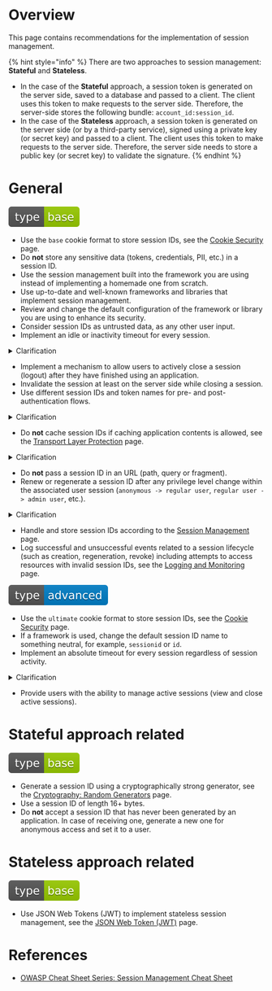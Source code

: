 # Overview

This page contains recommendations for the implementation of session management.

{% hint style="info" %}
There are two approaches to session management: **Stateful** and **Stateless**.

- In the case of the **Stateful** approach, a session token is generated on the server side, saved to a database and passed to a client. The client uses this token to make requests to the server side. Therefore, the server-side stores the following bundle: `account_id:session_id`.
- In the case of the **Stateless** approach, a session token is generated on the server side (or by a third-party service), signed using a private key (or secret key) and passed to a client. The client uses this token to make requests to the server side. Therefore, the server side needs to store a public key (or secret key) to validate the signature.
{% endhint %}

# General

<div align="left">
<img src="/.gitbook/assets/type-base-icon.svg">
</div>

- Use the `base` cookie format to store session IDs, see the [Cookie Security](/Web%20Application/Cookie%20Security/README.md) page.
- Do **not** store any sensitive data (tokens, credentials, PII, etc.) in a session ID.
- Use the session management built into the framework you are using instead of implementing a homemade one from scratch.
- Use up-to-date and well-known frameworks and libraries that implement session management.
- Review and change the default configuration of the framework or library you are using to enhance its security.
- Consider session IDs as untrusted data, as any other user input.
- Implement an idle or inactivity timeout for every session.

<details>
<summary>Clarification</summary>

An idle or inactivity timeout defines the amount of time a session will remain active in case there is no activity in the session, closing and invalidating the session upon the defined idle period since the last HTTP request received by an application for a given session ID.
</details>

- Implement a mechanism to allow users to actively close a session (logout) after they have finished using an application.
- Invalidate the session at least on the server side while closing a session.
- Use different session IDs and token names for pre- and post-authentication flows.

<details>
<summary>Clarification</summary>

Using different tokens allows an application to keep track of anonymous users and authenticated users without the risk of exposing or binding the user session between both states.
</details>

- Do **not** cache session IDs if caching application contents is allowed, see the [Transport Layer Protection](/Web%20Application/Transport%20Layer%20Protection/README.md) page.

<details>
<summary>Clarification</summary>

If caching application contents is allowed, session IDs can be cached as a part of the `Set-Cookie` header.
</details>

- Do **not** pass a session ID in an URL (path, query or fragment).
- Renew or regenerate a session ID after any privilege level change within the associated user session (`anonymous -> regular user`, `regular user -> admin user`, etc.).

<details>
<summary>Clarification</summary>

The most common scenario where the session ID regeneration is mandatory is during the authentication process, as the privilege level of the user changes from the unauthenticated (or anonymous) state to the authenticated state. Common scenarios to include:

- Password changes.
- Permission changes.
- Switching from a regular user role to an administrator role within an application.

The session ID regeneration is mandatory to prevent session fixation attacks, where an attacker sets the session ID on the victim user's web browser instead of gathering the victim's session ID, as in most of the other session-based attacks, and independently of using HTTP or HTTPS.
</details>

- Handle and store session IDs according to the [Session Management](/Web%20Application/Session%20Management/README.md) page.
- Log successful and unsuccessful events related to a session lifecycle (such as creation, regeneration, revoke) including attempts to access resources with invalid session IDs, see the [Logging and Monitoring](/Web%20Application/Logging%20and%20Monitoring/README.md) page.

<div align="left">
<img src="/.gitbook/assets/type-advanced-icon.svg">
</div>

- Use the `ultimate` cookie format to store session IDs, see the [Cookie Security](/Web%20Application/Cookie%20Security/README.md) page.
- If a framework is used, change the default session ID name to something neutral, for example, `sessionid` or `id`.
- Implement an absolute timeout for every session regardless of session activity.

<details>
<summary>Clarification</summary>

An absolute timeout defines the maximum amount of time a session can be active, closing and invalidating the session upon the defined absolute period since the given session was initially created by an application.
</details>

- Provide users with the ability to manage active sessions (view and close active sessions).

# Stateful approach related

<div align="left">
<img src="/.gitbook/assets/type-base-icon.svg">
</div>

- Generate a session ID using a cryptographically strong generator, see the [Cryptography: Random Generators](/Web%20Application/Cryptography/Random%20Generators/README.md) page.
- Use a session ID of length 16+ bytes.
- Do **not** accept a session ID that has never been generated by an application. In case of receiving one, generate a new one for anonymous access and set it to a user.

# Stateless approach related

<div align="left">
<img src="/.gitbook/assets/type-base-icon.svg">
</div>

- Use JSON Web Tokens (JWT) to implement stateless session management, see the [JSON Web Token (JWT)](/Web%20Application/JSON%20Web%20Token%20(JWT)/README.md) page.

# References

- [OWASP Cheat Sheet Series: Session Management Cheat Sheet](https://cheatsheetseries.owasp.org/cheatsheets/Session_Management_Cheat_Sheet.html)
